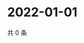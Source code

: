 # 2022-01-01

共 0 条

<!-- BEGIN WEIBO -->
<!-- 最后更新时间 Sat Jan 01 2022 18:00:40 GMT+0800 (China Standard Time) -->

<!-- END WEIBO -->
